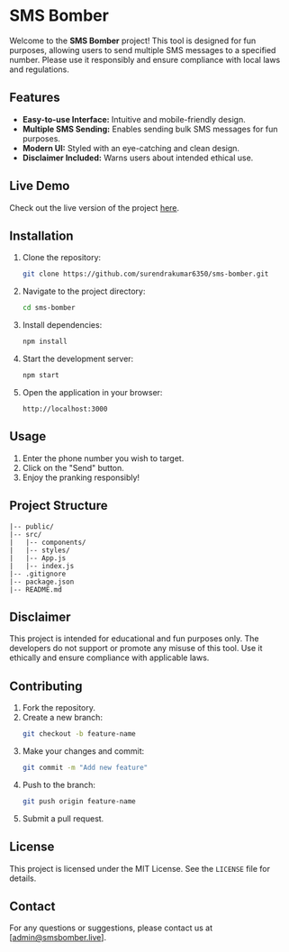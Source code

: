 # SMS Bomber

Welcome to the **SMS Bomber** project! This tool is designed for fun purposes, allowing users to send multiple SMS messages to a specified number. Please use it responsibly and ensure compliance with local laws and regulations.

## Features

- **Easy-to-use Interface:** Intuitive and mobile-friendly design.
- **Multiple SMS Sending:** Enables sending bulk SMS messages for fun purposes.
- **Modern UI:** Styled with an eye-catching and clean design.
- **Disclaimer Included:** Warns users about intended ethical use.

## Live Demo

Check out the live version of the project [here](#).

## Installation

1. Clone the repository:
   ```bash
   git clone https://github.com/surendrakumar6350/sms-bomber.git
   ```
2. Navigate to the project directory:
   ```bash
   cd sms-bomber
   ```
3. Install dependencies:
   ```bash
   npm install
   ```
4. Start the development server:
   ```bash
   npm start
   ```
5. Open the application in your browser:
   ```
   http://localhost:3000
   ```

## Usage

1. Enter the phone number you wish to target.
2. Click on the "Send" button.
3. Enjoy the pranking responsibly!

## Project Structure

```
|-- public/
|-- src/
|   |-- components/
|   |-- styles/
|   |-- App.js
|   |-- index.js
|-- .gitignore
|-- package.json
|-- README.md
```

## Disclaimer

This project is intended for educational and fun purposes only. The developers do not support or promote any misuse of this tool. Use it ethically and ensure compliance with applicable laws.

## Contributing

1. Fork the repository.
2. Create a new branch:
   ```bash
   git checkout -b feature-name
   ```
3. Make your changes and commit:
   ```bash
   git commit -m "Add new feature"
   ```
4. Push to the branch:
   ```bash
   git push origin feature-name
   ```
5. Submit a pull request.

## License

This project is licensed under the MIT License. See the `LICENSE` file for details.

## Contact

For any questions or suggestions, please contact us at [admin@smsbomber.live].
